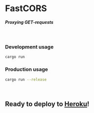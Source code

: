 # FastCORS
##### Proxying GET-requests

<br>

### Development usage

```bash
cargo run
```

### Production usage

```bash
cargo run --release
```

<br>

## Ready to deploy to [Heroku](https://heroku.com)!
